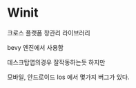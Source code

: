 # Winit
크로스 플랫폼 창관리 라이브러리

bevy 엔진에서 사용함

데스크탑앱의경우 잘작동하는듯 하지만

모바일, 안드로이드 Ios 에서 몇가지 버그가 있다.
<!--stackedit_data:
eyJoaXN0b3J5IjpbLTE4MzcyMTQ5NjddfQ==
-->